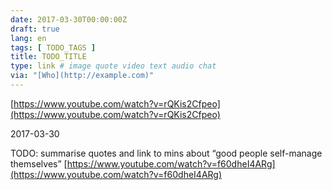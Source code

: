 ```yaml
---
date: 2017-03-30T00:00:00Z
draft: true
lang: en
tags: [ TODO_TAGS ]
title: TODO_TITLE
type: link # image quote video text audio chat
via: "[Who](http://example.com)"
---
```



[https://www.youtube.com/watch?v=rQKis2Cfpeo](https://www.youtube.com/watch?v=rQKis2Cfpeo)

2017-03-30

TODO: summarise quotes and link to mins about “good people self-manage themselves”
[https://www.youtube.com/watch?v=f60dheI4ARg](https://www.youtube.com/watch?v=f60dheI4ARg)

